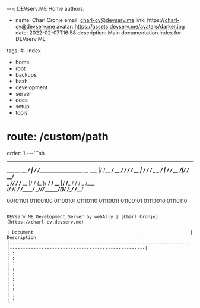 ---: DEVserv.ME Home
authors:
  - name: Charl Cronje
    email: charl-cv@devserv.me
    link: https://charl-cv@devserv.me
    avatar: https://assets.devserv.me/avatars/darker.jpg
date: 2022-02-07T16:58
description: Main documentation index for DEVserv.ME

tags: 
  #- index
  - home
  - root
  - backups
  - bash
  - development
  - server
  - docs
  - setup
  - tools
# route: /custom/path
order: 1
---```sh
____________________    __                           ______  ____________
___  __ \__  ____/_ |  / /_____________________   __ ___   |/  /__  ____/
__  / / /_  __/  __ | / /__  ___/  _ \_  ___/_ | / / __  /|_/ /__  __/   
_  /_/ /_  /___  __ |/ / _(__  )/  __/  /   __ |/ /___  /  / / _  /___   
/_____/ /_____/  _____/  /____/ \___//_/    _____/_(_)_/  /_/  /_____/   
                                                                        
00101101  01100100 01100101 01110110 01110011 01100101  01110010  01110110 
```

DEVserv.ME Development Server by webAlly | [Charl Cronje](https://charl-cv.devserv.me)

| Document                                                           | Description                                       |
|--------------------------------------------------------------------|---------------------------------------------------|
| :
| :
| :
| :
| :
| :
| :
| :
| :
| :
